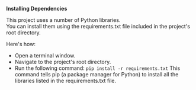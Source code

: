 


**Installing Dependencies**

This project uses a number of Python libraries.   
You can install them using the requirements.txt file included in the project's root directory.  

Here's how:  
- Open a terminal window.  
- Navigate to the project's root directory.  
- Run the following command:
  `pip install -r requirements.txt` 
This command tells pip (a package manager for Python) to install all the libraries listed in the requirements.txt file.

